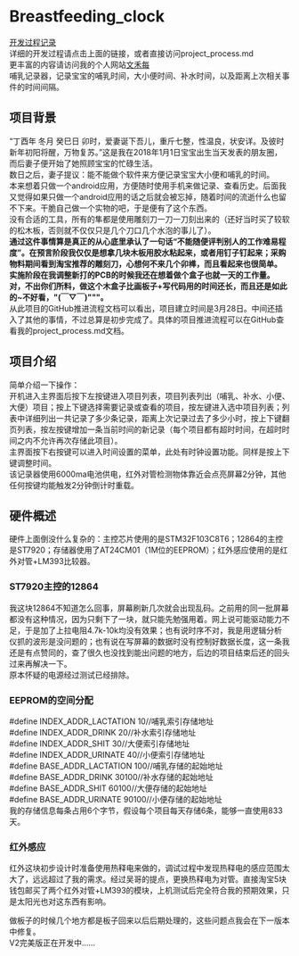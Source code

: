 # Breastfeeding_clock<br/>
[开发过程记录](https://github.com/bandianxuediao/Breastfeeding_clock/blob/master/project_process.md)<br/>
详细的开发过程请点击上面的链接，或者直接访问project_process.md<br/>
更丰富的内容请访问我的个人网站[文禾每](http://www.wenhemei.com)<br/>
哺乳记录器，记录宝宝的哺乳时间，大小便时间、补水时间，以及距离上次相关事件的时间间隔。<br/>

## 项目背景
“丁酉年 冬月 癸巳日 卯时，爱妻诞下吾儿，重斤七整，性温良，状安详。及彼时新年初阳将醒，万物复苏。”这是我在2018年1月1日宝宝出生当天发表的朋友圈，而后妻子便开始了她照顾宝宝的忙碌生活。<br/>
数日之后，妻子提议：能不能做个软件来方便记录宝宝大小便和哺乳的时间。<br/>
本来想着只做一个android应用，方便随时使用手机来做记录、查看历史。后面我又觉得如果只做一个android应用的话之后就会被忘掉，随着时间的流逝什么也留不下来。干脆自己做一个实物的吧，于是便有了这个东西。<br/>
没有合适的工具，所有的隼都是使用雕刻刀一刀一刀刻出来的（还好当时买了较软的松木板，否则就不仅仅只是几个刀口几个水泡的事儿了）。<br/>
**通过这件事情算是真正的从心底里承认了一句话“不能随便评判别人的工作难易程度”。在预言阶段我仅仅是想拿几块木板用胶水粘起来，或者用钉子钉起来；采购物料期间看到淘宝推荐的雕刻刀，心想何不来几个卯榫，而且看起来也很简单。<br/>
实施阶段在我调整新打的PCB的时候我还在想着做个盒子也就一天的工作量。对，不出你们所料，做这个木盒子比画板子+写代码用的时间还长，而且还是如此的~不好看，"(￣▽￣)"""。<br/>**
从此项目的GitHub推进流程文档可以看出，项目建立时间是3月28日。中间还插入了其他的事情，不过总算是初步完成了。具体的项目推进流程可以在GitHub查看我的project_process.md文档。<br/>
## 项目介绍
简单介绍一下操作：<br/>
开机进入主界面后按下左按键进入项目列表，项目列表列出（哺乳、补水、小便、大便）项目；按上下键选择需要记录或查看的项目，按左键进入选中项目列表；列表中详细列出一共记录了多少条记录，距离上次记录过去了多少小时，按上下键翻页列表，按左按键增加一条当前时间的新记录（每个项目都有超时时间，在超时时间之内不允许再次存储此项目）。<br/>
主界面按下右按键可以进入时间设置的菜单，此处有时钟设置功能。同样是按上下键调整时间。<br/>
该记录器使用6000ma电池供电，红外对管检测物体靠近会点亮屏幕2分钟，其他任何按键均能触发2分钟倒计时重载。<br/>
## 硬件概述
硬件上面倒没什么复杂的：主控芯片使用的是STM32F103C8T6；12864的主控是ST7920；存储器使用了AT24CM01（1M位的EEPROM）；红外感应使用的是红外对管+LM393比较器。<br/>
### ST7920主控的12864<br/>
我这块12864不知道怎么回事，屏幕刷新几次就会出现乱码。之前用的同一批屏幕都没有这种情况，因为只剩下了一块，就只能先勉强用着。网上说可能驱动能力不足，于是加了上拉电阻4.7k-10k均没有效果；也有说时序不对，我是用逻辑分析仪抓的波形是没问题的；也有说在写屏幕的数据时没有控制好数据长度，这一条我还是有点赞同的，查了很久也没找到能出问题的地方，后边的项目结束后还的回头过来再解决一下。<br/>
原本怀疑的电源经过测试已经排除。
### EEPROM的空间分配<br/>
#define INDEX_ADDR_LACTATION     10//哺乳索引存储地址<br/>
#define INDEX_ADDR_DRINK     20//补水索引存储地址<br/>
#define INDEX_ADDR_SHIT      30//大便索引存储地址<br/>
#define INDEX_ADDR_URINATE       40//小便索引存储地址<br/>
#define BASE_ADDR_LACTATION     100//哺乳存储的起始地址<br/>
#define BASE_ADDR_DRINK     30100//补水存储的起始地址<br/>
#define BASE_ADDR_SHIT      60100//大便存储的起始地址<br/>
#define BASE_ADDR_URINATE       90100//小便存储的起始地址<br/>
我的存储信息每条占用6个字节，假设每个项目每天存储6条，能够一直使用833天。<br/>

### 红外感应<br/>
红外这块初步设计时准备使用热释电来做的，调试过程中发现热释电的感应范围太大了，远远超过了我的需求。经过吴哥的提点，更换热释电为对管。直接淘宝5块钱包邮买了两个红外对管+LM393的模块，上机测试后完全符合我的预期效果，只是太阳光也对这东西有影响。<br/>

做板子的时候几个地方都是板子回来以后后期处理的，这些问题点我会在下一版本中修复。<br/>
V2完美版正在开发中……<br/>






